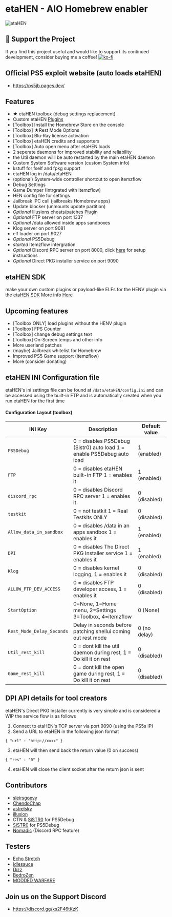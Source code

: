# etaHEN - AIO Homebrew enabler

![etaHEN](https://github.com/LightningMods/etaHEN/blob/main/ETAHEN.png)

## 🚀 **Support the Project**

If you find this project useful and would like to support its continued development, consider buying me a coffee!
[![ko-fi](https://www.ko-fi.com/img/githubbutton_sm.svg)](https://ko-fi.com/lightningmods)

## Official PS5 exploit website (auto loads etaHEN)
- https://ps5jb.pages.dev/

## Features
 - ★ etaHEN toolbox (debug settings replacement)
 - Custom etaHEN [Plugins](https://github.com/LightningMods/etaHEN-SDK/tree/main/Plugin_samples)
 - [Toolbox] Install the Homebrew Store on the console
 - [Toolbox] ★Rest Mode Options
 - [Toolbox] Blu-Ray license activation 
 - [Toolbox] etaHEN credits and supporters
 - [Toolbox] Auto open menu after etaHEN loads
 - 2 seperate daemons for improved stability and reliability
 - the Util daemon willl be auto restarted by the main etaHEN daemon
 - Custom System Software version (custom System info)
 - kstuff for fself and fpkg support 
 - etaHEN log in /data/etaHEN
 - (optional) System-wide controller shortcut to open itemzflow
 - Debug Settings
 - Game Dumper (Intrgrated with Itemzflow)
 - HEN config file for settings
 - Jailbreak IPC call (jailbreaks Homebrew apps)
 - Update blocker (unmounts update partition)
 - *Optional* Illusions cheats/patches [Plugin](https://github.com/LightningMods/etaHEN-SDK/tree/main/Plugin_samples/Illusion_cheats)
 - *Optional* FTP server on port 1337
 - *Optional* /data allowed inside apps sandboxes
 - Klog server on port 9081
 - elf loader on port 9027
 - *Optional* PS5Debug
 - *started* Itemzflow intergration
 - *Optional* Discord RPC server on port 8000, click [here](https://github.com/jeroendev-one/ps5-rpc-client) for setup instructions 
 - *Optional* Direct PKG installer service on port 9090

## etaHEN SDK
make your own custom plugins or payload-like ELFs for the HENV plugin via the [etaHEN SDK](https://github.com/lightningmods/etaHEN-SDK)
More info [Here](https://github.com/LightningMods/etaHEN-SDK/blob/main/README.md)

## Upcoming features
 - [Toolbox ONLY] load plugins without the HENV plugin
 - [Toolbox] FPS Counter
 - [Toolbox] change debug settings text
 - [Toolbox] On-Screen temps and other info
 - More userland patches
 - (maybe) Jailbreak whitelist for Homebrew
 - Improved PS5 Game support (itemzflow)
 - More (consider donating)

## etaHEN INI Configuration file 
etaHEN's ini settings file can be found at `/data/etaHEN/config.ini` and can be accessed using the built-in FTP
and is automatically created when you run etaHEN for the first time

#### Configuration Layout  (toolbox)
| INI Key             | Description                                                 | Default value
|---------------------|-------------------------------------------------------------|---------------------|                                        
| `PS5Debug`           | 0 = disables PS5Debug (Sistr0) auto load 1 = enable PS5Debug auto load  | 1 (enabled)    |
| `FTP`                | 0 = disables etaHEN built-in FTP 1 = enables it                | 1 (enabled)    |
| `discord_rpc`	       | 0 = disables Discord RPC server 1 = enables it 	        | 0 (disabled)   | 
| `testkit`	       | 0 = not testkit 1 = Real Testkits ONLY 	        | 0 (disabled)   | 
| `Allow_data_in_sandbox` | 0 = disables /data in an apps sandbox 1 = enables it 	        | 1 (enabled)   |
| `DPI`	       | 0 = disables The Direct PKG Installer service 1 = enables it 	        | 1 (enabled)   | 
| `Klog`               | 0 = disables kernel logging, 1 = enables it                  | 0 (disabled)   |
| `ALLOW_FTP_DEV_ACCESS` | 0 = disables FTP developer access, 1 = enables it           | 0 (disabled)   |
| `StartOption`        | 0=None, 1=Home menu, 2=Settings 3=Toolbox, 4=itemzflow            | 0 (None)    |
| `Rest_Mode_Delay_Seconds` | Delay in seconds before patching shellui coming out rest mode             | 0 (no delay)   |
| `Util_rest_kill`     | 0 = dont kill the util daemon during rest, 1 = Do kill it on rest     | 0 (disabled)   |
| `Game_rest_kill`     | 0 = dont kill the open game during rest, 1 = Do kill it  on rest         | 0 (disabled)   |

## DPI API details for tool creators 
etaHEN's Direct PKG Installer currently is very simple and is considered a WIP
the service flow is as follows

1. Connect to etaHEN's TCP server via port 9090 (using the PS5s IP)
2. Send a URL to etaHEN in the following json format
```
{ "url" : "http://xxxx" }
```
3. etaHEN will then send back the return value (0 on success)
```
{ "res" : "0" }
```
4. etaHEN will close the client socket after the return json is sent

## Contributors
- [sleirsgoevy](https://github.com/sleirsgoevy)
- [ChendoChap](https://github.com/ChendoChap)
- [astrelsky](https://github.com/astrelsky)
- [illusion](https://github.com/illusion0001)
- CTN & [SiSTR0](https://github.com/SiSTR0) for PS5Debug
- [SiSTR0](https://github.com/SiSTR0) for PS5Debug
- [Nomadic](https://github.com/jeroendev-one) (Discord RPC feature)

## Testers
- [Echo Stretch](https://twitter.com/StretchEcho)
- [idlesauce](https://github.com/idlesauce)
- [Dizz](https://github.com/DizzRL)
- [BedroZen](https://twitter.com/BedroZen)
- [MODDED WARFARE](https://twitter.com/MODDED_WARFARE)


## Join us on the Support Discord
- https://discord.gg/xs2F46tKzK
